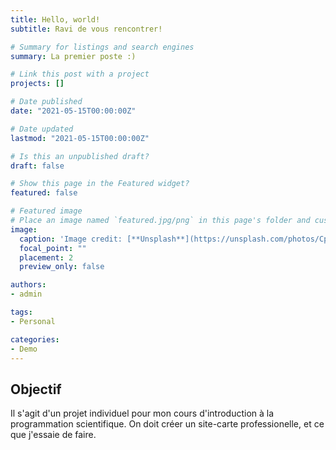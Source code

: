 ```yaml
---
title: Hello, world!
subtitle: Ravi de vous rencontrer!

# Summary for listings and search engines
summary: La premier poste :)

# Link this post with a project
projects: []

# Date published
date: "2021-05-15T00:00:00Z"

# Date updated
lastmod: "2021-05-15T00:00:00Z"

# Is this an unpublished draft?
draft: false

# Show this page in the Featured widget?
featured: false

# Featured image
# Place an image named `featured.jpg/png` in this page's folder and customize its options here.
image:
  caption: 'Image credit: [**Unsplash**](https://unsplash.com/photos/CpkOjOcXdUY)'
  focal_point: ""
  placement: 2
  preview_only: false

authors:
- admin

tags:
- Personal

categories:
- Demo
---
```


## Objectif

Il s'agit d'un projet individuel pour mon cours d'introduction à la programmation scientifique. On doit créer un site-carte professionelle, et ce que j'essaie de faire.
